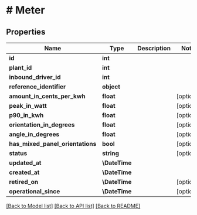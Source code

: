 # # Meter

## Properties

Name | Type | Description | Notes
------------ | ------------- | ------------- | -------------
**id** | **int** |  |
**plant_id** | **int** |  |
**inbound_driver_id** | **int** |  |
**reference_identifier** | **object** |  |
**amount_in_cents_per_kwh** | **float** |  | [optional]
**peak_in_watt** | **float** |  | [optional]
**p90_in_kwh** | **float** |  | [optional]
**orientation_in_degrees** | **float** |  | [optional]
**angle_in_degrees** | **float** |  | [optional]
**has_mixed_panel_orientations** | **bool** |  | [optional]
**status** | **string** |  | [optional]
**updated_at** | **\DateTime** |  |
**created_at** | **\DateTime** |  |
**retired_on** | **\DateTime** |  | [optional]
**operational_since** | **\DateTime** |  | [optional]

[[Back to Model list]](../../README.md#models) [[Back to API list]](../../README.md#endpoints) [[Back to README]](../../README.md)
